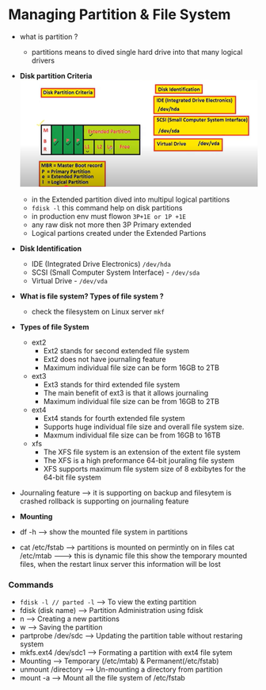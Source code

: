 # Managing Partition & File System

* what is partition ?
    - partitions means to dived single hard drive into that many logical drivers 
* **Disk partition Criteria**
![Preview](./images/Linux-01.png)

    - in the Extended partition dived into multipul logical partitions 
    - `fdisk -l` this command help on disk partitions 
    - in production env must flowon `3P+1E or 1P +1E`
    - any raw disk not more then 3P Primary extended
    - Logical partions created under the Extended Partions 
* **Disk Identification**

    - IDE (Integrated Drive Electronics) `/dev/hda`
    - SCSI (Small Computer System Interface) - `/dev/sda`
    - Virtual Drive - `/dev/vda`
* **What is file system? Types of file system ?**
    - check the filesystem on Linux server `mkf`
* **Types of file System**
    - ext2
        - Ext2 stands for second extended file system
        - Ext2 does not have journaling feature
        - Maximum individual file size can be form 16GB to 2TB
    - ext3 
        - Ext3 stands for third extended file system 
        - The main benefit of ext3 is that it allows journaling
        - Maximum individual file size can be from 16GB to 2TB 
    - ext4 
        - Ext4 stands for fourth extended file system
        - Supports huge individual file size and overall file system size.
        - Maxmum individual file size can be from 16GB to 16TB
    - xfs
        - The XFS file system is an extension of the extent file system
        - The XFS is a high preformance 64-bit jouraling file system
        - XFS supports maximum file system size of 8 exbibytes for the 64-bit file system
- Journaling feature --> it is supporting on backup and filesytem is crashed rollback is supporting on journaling feature 

* **Mounting**

* df -h --> show the mounted file system in partitions 
* cat /etc/fstab --> partitions is mounted on permintly on in files 
cat /etc/mtab ---> this is dynamic file this show the temporary mounted files, when the restart linux server this information will be lost 


### Commands 

* `fdisk -l // parted -l`           --> To view the exting partition 
* fdisk (disk name)                 --> Partition Administration using fdisk
* n                                 --> Creating a new partitions 
* w                                 --> Saving the partition 
* partprobe /dev/sdc                --> Updating the partition table without restaring system 
* mkfs.ext4 /dev/sdc1               --> Formating a partition with ext4 file sytem 
* Mounting                          --> Temporary (/etc/mtab) & Permanent(/etc/fstab)
* unmount /directory                --> Un-mounting a directory from partition
* mount -a                          --> Mount all the file system of /etc/fstab